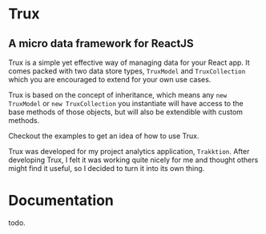 # Trux
## A micro data framework for ReactJS

Trux is a simple yet effective way of managing data for your React app. It comes packed with two data store types, `TruxModel` and `TruxCollection` which you are encouraged to extend for your own use cases.

Trux is based on the concept of inheritance, which means any `new TruxModel` or `new TruxCollection` you instantiate will have access to the base methods of those objects, but will also be extendible with custom methods.

Checkout the examples to get an idea of how to use Trux.

Trux was developed for my project analytics application, `Trakktion`. After developing Trux, I felt it was working quite nicely for me and thought others might find it useful, so I decided to turn it into its own thing.

# Documentation

todo.

